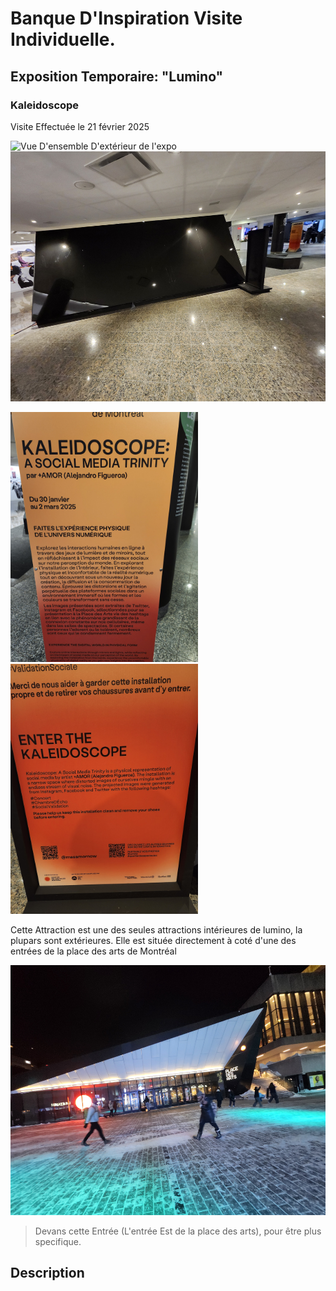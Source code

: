 # Banque D'Inspiration Visite Individuelle.

## Exposition Temporaire: "Lumino"

### Kaleidoscope

Visite Effectuée le 21 février 2025

<img src="images/VueD'ensembleFermé.jpg" wdith="350" height="400" alt="Vue D'ensemble D'extérieur de l'expo"> <img src="images/VueDecote.jpg" wdith="450" height="400" Alt="Vue D'ensemble du coté de l'expo"> <br>

<img src="images/Descriptiontop.jpg" wdith="350" height="400" alt=""> <img src="images/DescriptionBas.jpg" wdith="450" height="400" Alt=""> <br>

Cette Attraction est une des seules attractions intérieures de lumino, la plupars sont extérieures. Elle est située directement à coté d'une des entrées de la place des arts de Montréal

<img src="images/PhotoDehors.jpg" wdith="350" height="400" alt="">

> Devans cette Entrée (L'entrée Est de la place des arts), pour être plus specifique.

## Description
